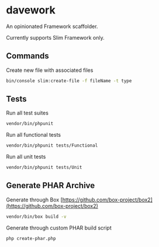 # davework
An opinionated Framework scaffolder.

Currently supports Slim Framework only.

## Commands
Create new file with associated files
```bash
bin/console slim:create-file -f fileName -t type
```

## Tests
Run all test suites
```bash
vendor/bin/phpunit
```

Run all functional tests
```bash
vendor/bin/phpunit tests/Functional
```

Run all unit tests
```bash
vendor/bin/phpunit tests/Unit
```

## Generate PHAR Archive
Generate through Box [https://github.com/box-project/box2](https://github.com/box-project/box2)
```bash
vendor/bin/box build -v
```

Generate through custom PHAR build script
```bash
php create-phar.php
```